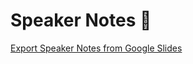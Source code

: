 # Speaker Notes 🐢

[Export Speaker Notes from Google Slides](https://www.labnol.org/code/download-speaker-notes-google-slides-200710)
